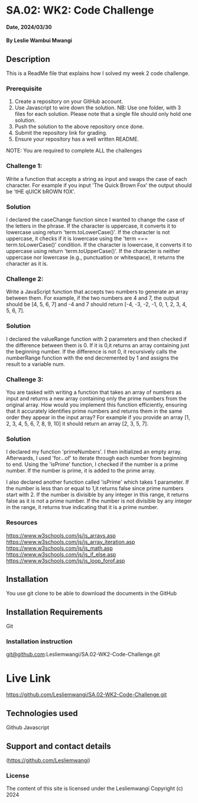 # SA.02: WK2: Code Challenge

#### Date, 2024/03/30

#### By Leslie Wambui Mwangi

## Description
This is a ReadMe file that explains how I solved my week 2 code challenge.


### Prerequisite
1. Create a repository on your GitHub account.
2. Use Javascript to wire down the solution.
NB: Use one folder, with 3 files for each solution. Please note that a single file should only hold one solution.
3. Push the solution to the above repository once done.
4. Submit the repository link for grading.
5. Ensure your repository has a well written README. 

NOTE: You are required to complete ALL the challenges


### Challenge 1: 
Write a function that accepts a string as input and swaps the case of each character. For example if you input 'The Quick Brown Fox' the output should be 'tHE qUICK bROWN fOX'.

### Solution
I declared the caseChange function since I wanted to change the case of the letters in the phrase. If the character is uppercase, it converts it to lowercase using return 'term.toLowerCase()'. If the character is not uppercase, it checks if it is lowercase using the 'term === term.toLowerCase()' condition. If the character is lowercase, it converts it to uppercase using return 'term.toUpperCase()'. If the character is neither uppercase nor lowercase (e.g., punctuation or whitespace), it returns the character as it is. 



### Challenge 2: 
Write a JavaScript function that accepts two numbers to generate an array between them. For example, if the two numbers are 4 and 7, the output should be [4, 5, 6, 7] and -4 and 7 should return [-4, -3, -2, -1, 0, 1, 2, 3, 4, 5, 6, 7].

### Solution
I declared the valueRange function with 2 parameters and then checked if the difference between them is 0. If it is 0,it returns an array containing just the beginning number. If the difference is not 0, it recursively calls the numberRange function with the end decremented by 1 and assigns the result to a variable num.


### Challenge 3:
You are tasked with writing a function that takes an array of numbers as input and returns a new array containing only the prime numbers from the original array. How would you implement this function efficiently, ensuring that it accurately identifies prime numbers and returns them in the same order they appear in the input array? For example if you provide an array [1, 2, 3, 4, 5, 6, 7, 8, 9, 10] it should return an array [2, 3, 5, 7].

### Solution
I declared my function 'primeNumbers'. I then initialized an empty array. Afterwards, I used 'for...of' to iterate through each number from beginning to end. Using the 'isPrime' function, I checked if the number is a prime number. If the number is prime, it is added to the prime array.

I also declared another function called 'isPrime' which takes 1 parameter. If the number is less than or equal to 1,it returns false since prime numbers start with 2. If the number is divisible by any integer in this range, it returns false as it is not a prime number. If the number is not divisible by any integer in the range, it returns true indicating that it is a prime number.



### Resources
https://www.w3schools.com/js/js_arrays.asp
https://www.w3schools.com/js/js_array_iteration.asp
https://www.w3schools.com/js/js_math.asp
https://www.w3schools.com/js/js_if_else.asp
https://www.w3schools.com/js/js_loop_forof.asp



## Installation
You use git clone to be able to download the documents in the GitHub



## Installation Requirements
Git



### Installation instruction
git@github.com:Lesliemwangi/SA.02-WK2-Code-Challenge.git



# Live Link
https://github.com/Lesliemwangi/SA.02-WK2-Code-Challenge.git



## Technologies used
Github
Javascript



## Support and contact details
(https://github.com/Lesliemwangi)



### License
The content of this site is licensed under the Lesliemwangi
Copyright (c) 2024